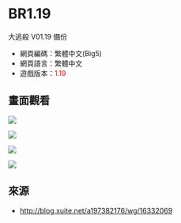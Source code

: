 # BR1.19
大逃殺 V01.19 備份

- 網頁編碼：繁體中文(Big5)
- 網頁語言：繁體中文
- 遊戲版本：<span style="color:red;">1.19</span>


## 畫面觀看 ##

![](http://i.imgur.com/c6xtZ9E.jpg)

![](http://i.imgur.com/O0ngY6I.jpg)

![](http://i.imgur.com/AL8nmf6.jpg)

![](http://i.imgur.com/OTaqDMD.jpg)

## 來源 ##
- http://blog.xuite.net/a197382176/wg/16332069
